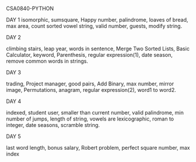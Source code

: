 CSA0840-PYTHON  

DAY 1
isomorphic,
sumsquare,
Happy number,
palindrome,
loaves of bread,
max area,
count sorted vowel string,
valid number,
guests,
modify string.

DAY 2

climbing stairs,
leap year,
words in sentence,
Merge Two Sorted Lists,
Basic Calculator,
keyword,
Parenthesis,
regular expression(1),
date season,
remove common words in strings.

DAY 3

trading,
Project manager,
good pairs,
Add Binary,
max number,
mirror image,
Permutations,
anagram,
regular expression(2),
word1 to word2.

DAY 4

indexed,
student user,
smaller than current number,
valid palindrome,
min number of jumps,
length of string,
vowels are lexicographic,
roman to integer,
date seasons,
scramble string.


DAY 5 

last word length,
bonus salary,
Robert problem,
perfect square number,
max index


